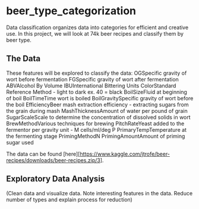 # beer_type_categorization

Data classification organizes data into categories for efficient and creative use. In this project, we will look at 74k beer recipes and classify them by beer type. 

## The Data
These features will be explored to classify the data:
OGSpecific gravity of wort before fermentation
FGSpecific gravity of wort after fermentation
ABVAlcohol By Volume
IBUInternational Bittering Units
ColorStandard Reference Method - light to dark ex. 40 = black
BoilSizeFluid at beginning of boil
BoilTimeTime wort is boiled
BoilGravitySpecific gravity of wort before the boil
EfficiencyBeer mash extraction efficiency - extracting sugars from the grain during mash
MashThicknessAmount of water per pound of grain
SugarScaleScale to determine the concentration of dissolved solids in wort
BrewMethodVarious techniques for brewing
PitchRateYeast added to the fermentor per gravity unit - M cells/ml/deg P
PrimaryTempTemperature at the fermenting stage
PrimingMethodN
PrimingAmountAmount of priming sugar used

The data can be found [here][https://www.kaggle.com/jtrofe/beer-recipes/downloads/beer-recipes.zip/3].

## Exploratory Data Analysis 
(Clean data and visualize data. Note interesting features in the data. Reduce number of types and explain process for reduction)


